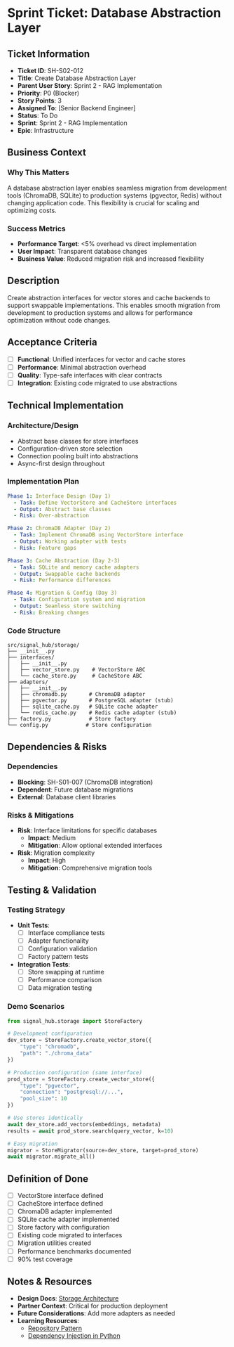 # Sprint Ticket: Database Abstraction Layer

## Ticket Information
- **Ticket ID**: SH-S02-012
- **Title**: Create Database Abstraction Layer
- **Parent User Story**: Sprint 2 - RAG Implementation
- **Priority**: P0 (Blocker)
- **Story Points**: 3
- **Assigned To**: [Senior Backend Engineer]
- **Status**: To Do
- **Sprint**: Sprint 2 - RAG Implementation
- **Epic**: Infrastructure

## Business Context
### Why This Matters
A database abstraction layer enables seamless migration from development tools (ChromaDB, SQLite) to production systems (pgvector, Redis) without changing application code. This flexibility is crucial for scaling and optimizing costs.

### Success Metrics
- **Performance Target**: <5% overhead vs direct implementation
- **User Impact**: Transparent database changes
- **Business Value**: Reduced migration risk and increased flexibility

## Description
Create abstraction interfaces for vector stores and cache backends to support swappable implementations. This enables smooth migration from development to production systems and allows for performance optimization without code changes.

## Acceptance Criteria
- [ ] **Functional**: Unified interfaces for vector and cache stores
- [ ] **Performance**: Minimal abstraction overhead
- [ ] **Quality**: Type-safe interfaces with clear contracts
- [ ] **Integration**: Existing code migrated to use abstractions

## Technical Implementation

### Architecture/Design
- Abstract base classes for store interfaces
- Configuration-driven store selection
- Connection pooling built into abstractions
- Async-first design throughout

### Implementation Plan
```yaml
Phase 1: Interface Design (Day 1)
  - Task: Define VectorStore and CacheStore interfaces
  - Output: Abstract base classes
  - Risk: Over-abstraction

Phase 2: ChromaDB Adapter (Day 2)
  - Task: Implement ChromaDB using VectorStore interface
  - Output: Working adapter with tests
  - Risk: Feature gaps

Phase 3: Cache Abstraction (Day 2-3)
  - Task: SQLite and memory cache adapters
  - Output: Swappable cache backends
  - Risk: Performance differences

Phase 4: Migration & Config (Day 3)
  - Task: Configuration system and migration
  - Output: Seamless store switching
  - Risk: Breaking changes
```

### Code Structure
```
src/signal_hub/storage/
├── __init__.py
├── interfaces/
│   ├── __init__.py
│   ├── vector_store.py    # VectorStore ABC
│   └── cache_store.py     # CacheStore ABC
├── adapters/
│   ├── __init__.py
│   ├── chromadb.py       # ChromaDB adapter
│   ├── pgvector.py       # PostgreSQL adapter (stub)
│   ├── sqlite_cache.py   # SQLite cache adapter
│   └── redis_cache.py    # Redis cache adapter (stub)
├── factory.py            # Store factory
└── config.py            # Store configuration
```

## Dependencies & Risks
### Dependencies
- **Blocking**: SH-S01-007 (ChromaDB integration)
- **Dependent**: Future database migrations
- **External**: Database client libraries

### Risks & Mitigations
- **Risk**: Interface limitations for specific databases
  - **Impact**: Medium
  - **Mitigation**: Allow optional extended interfaces
- **Risk**: Migration complexity
  - **Impact**: High
  - **Mitigation**: Comprehensive migration tools

## Testing & Validation

### Testing Strategy
- **Unit Tests**: 
  - [ ] Interface compliance tests
  - [ ] Adapter functionality
  - [ ] Configuration validation
  - [ ] Factory pattern tests
- **Integration Tests**:
  - [ ] Store swapping at runtime
  - [ ] Performance comparison
  - [ ] Data migration testing

### Demo Scenarios
```python
from signal_hub.storage import StoreFactory

# Development configuration
dev_store = StoreFactory.create_vector_store({
    "type": "chromadb",
    "path": "./chroma_data"
})

# Production configuration (same interface)
prod_store = StoreFactory.create_vector_store({
    "type": "pgvector",
    "connection": "postgresql://...",
    "pool_size": 10
})

# Use stores identically
await dev_store.add_vectors(embeddings, metadata)
results = await prod_store.search(query_vector, k=10)

# Easy migration
migrator = StoreMigrator(source=dev_store, target=prod_store)
await migrator.migrate_all()
```

## Definition of Done
- [ ] VectorStore interface defined
- [ ] CacheStore interface defined
- [ ] ChromaDB adapter implemented
- [ ] SQLite cache adapter implemented
- [ ] Store factory with configuration
- [ ] Existing code migrated to interfaces
- [ ] Migration utilities created
- [ ] Performance benchmarks documented
- [ ] 90% test coverage

## Notes & Resources
- **Design Docs**: [Storage Architecture](../../architecture/storage-architecture.md)
- **Partner Context**: Critical for production deployment
- **Future Considerations**: Add more adapters as needed
- **Learning Resources**: 
  - [Repository Pattern](https://martinfowler.com/eaaCatalog/repository.html)
  - [Dependency Injection in Python](https://python-dependency-injector.ets-labs.org/)